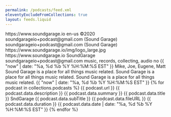 ```yaml
---
permalink: /podcasts/feed.xml
eleventyExcludeFromCollections: true
layout: feeds.liquid
---
```

<?xml version="1.0" encoding="utf-8"?>
<rss xmlns:atom="http://www.w3.org/2005/Atom" xmlns:itunes="http://www.itunes.com/dtds/podcast-1.0.dtd" xmlns:content="http://purl.org/rss/1.0/modules/content/" version="2.0">
<channel>
<link>https://www.soundgarage.io</link>
<language>en-us</language>
<copyright>&#xA9;2020</copyright>
<webMaster>soundgarageio+podcast@gmail.com (Sound Garage)</webMaster>
<managingEditor>soundgarageio+podcast@gmail.com (Sound Garage)</managingEditor>
<image>
<url>https://www.soundgarage.io/img/logo_large.jpg</url>
<title>SoundGarage 2020 Logo</title>
<link>https://www.soundgarage.io</link>
</image>
<itunes:owner>
<itunes:name>SoundGarage</itunes:name>
<itunes:email>soundgarageio+podcast@gmail.com</itunes:email>
</itunes:owner>
<itunes:category text="Music">
<itunes:category text="Music Commentary" />
</itunes:category>
<itunes:keywords>music, records, collecting, audio</itunes:keywords>
<itunes:explicit>no</itunes:explicit>
<itunes:image href="https://www.soundgarage.io/img/logo_large.jpg" />
<atom:link href="http://www.soundgarage.io/podcasts/feed.xml" rel="self" type="application/rss+xml" />
<pubDate>{{ "now" | date: "%a, %d %b %Y %H:%M:%S EST" }}</pubDate>
<title>SoundGarage</title>
<itunes:author>Mike, Joe, Eugene, Matt</itunes:author>
<description>Sound Garage is a place for all things music related.</description>
<itunes:summary>Sound Garage is a place for all things music related.</itunes:summary>
<itunes:subtitle>Sound Garage is a place for all things music related. </itunes:subtitle>
<lastBuildDate>{{ "now" | date: "%a, %d %b %Y %H:%M:%S EST" }}</lastBuildDate>
{% for podcast in collections.podcasts %}
<item>
<title>{{ podcast.data.title }}</title>
<link>{{ podcast.url }}</link>
<description>{{ podcast.data.description }}</description>
<itunes:summary>{{ podcast.data.summary }}</itunes:summary>
<itunes:title>{{ podcast.data.title }}</itunes:title>
<itunes:author>SndGarage</itunes:author>
<content:encoded><![CDATA[ {{ podcast.templateContent | safe }} ]]></content:encoded>
<itunes:subtitle>{{ podcast.data.subTitle }}</itunes:subtitle>
<enclosure url="{{ podcast.data.fileURL }}" type="audio/mpeg" length="1" />
<guid>{{ podcast.data.fileURL }}</guid>
<itunes:duration>{{ podcast.data.duration }}</itunes:duration>
<pubDate>{{ podcast.data.date | date: "%a, %d %b %Y %H:%M:%S EST" }}</pubDate>
</item>
{% endfor %}
</channel>
</rss>

